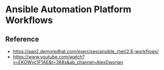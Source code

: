 # Ansible Automation Platform Workflows

## Reference
- https://aap2.demoredhat.com/exercises/ansible_rhel/2.6-workflows/
- https://www.youtube.com/watch?v=EKOWyc1F1AE&t=388s&ab_channel=AlexDworjan
